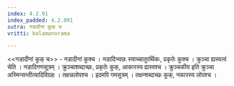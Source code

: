 ```yaml
---
index: 4.2.91
index_padded: 4.2.091
sutra: नडादीनां कुक् च
vritti: balamanorama

---
```

<<नडादीनां कुक् च>> - नडादीनां कुक्च । नडादिभ्यछः स्याच्चातुरर्थिकः, प्रकृतेः कुक्च । क्रुञ्चा ह्यस्वत्वं चेति । नडादिगणसूत्रम् । क्रुञ्चाशब्दाच्छः, प्रकृतेः कुक्, आकारस्य ह्यस्वश्च । क्रुञ्चकीय इति क्रुञ्चा अस्मिन्सन्तीत्यादिविग्रहः । तक्षन्नलोपश्च । इदमपि गमसूत्रम् । तक्षन्शब्दाच्छः कुक्, नकारस्य लोपश्च ।